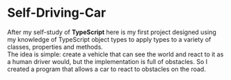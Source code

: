 # Self-Driving-Car
After my self-study of  <b>TypeScript</b> here is my first project designed using my knowledge of TypeScript object types to apply types to a variety of classes, properties and methods.<br>
The idea is simple: create a vehicle that can see the world and react to it as a human driver would, but the implementation is full of obstacles. So I created a program that allows a car to react to obstacles on the road.
